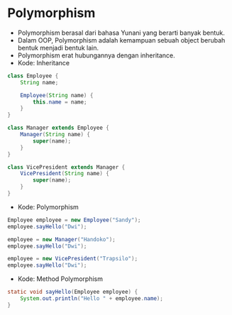 # Polymorphism
- Polymorphism berasal dari bahasa Yunani yang berarti banyak bentuk.
- Dalam OOP, Polymorphism adalah kemampuan sebuah object berubah bentuk menjadi bentuk lain.
- Polymorphism erat hubungannya dengan inheritance.
- Kode: Inheritance
```java
class Employee {
    String name;

    Employee(String name) {
        this.name = name;
    }
}

class Manager extends Employee {
    Manager(String name) {
        super(name);
    }
}

class VicePresident extends Manager {
    VicePresident(String name) {
        super(name);
    }
}
```
- Kode: Polymorphism
```java
Employee employee = new Employee("Sandy");
employee.sayHello("Dwi");

employee = new Manager("Handoko");
employee.sayHello("Dwi");

employee = new VicePresident("Trapsilo");
employee.sayHello("Dwi");
```
- Kode: Method Polymorphism
```java
static void sayHello(Employee employee) {
    System.out.println("Hello " + employee.name);
}
```